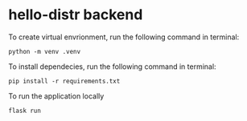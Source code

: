# hello-distr backend

To create virtual envrionment, run the following command in terminal:

```
python -m venv .venv
```

To install dependecies, run the following command in terminal:

```shell
pip install -r requirements.txt
```

To run the application locally

```
flask run
```
